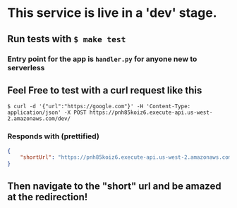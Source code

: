 # This service is live in a 'dev' stage. 


## Run tests with `$ make test`


### Entry point for the app is `handler.py` for anyone new to serverless

## Feel Free to test with a curl request like this

``` shell
$ curl -d '{"url":"https://google.com"}' -H 'Content-Type: application/json' -X POST https://pnh85koiz6.execute-api.us-west-2.amazonaws.com/dev/
```
### Responds with (prettified)
``` JSON 
{
    "shortUrl": "https://pnh85koiz6.execute-api.us-west-2.amazonaws.com/dev/wmHQd"
}
```

## Then navigate to the "short" url and be amazed at the redirection!
